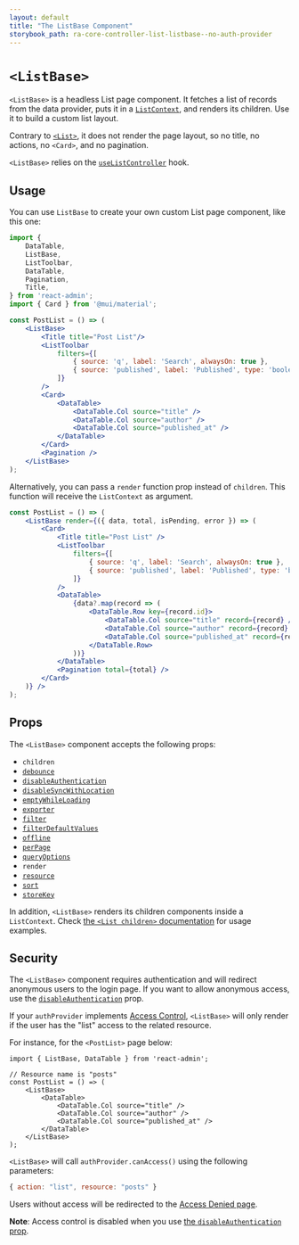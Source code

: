 ```yaml
---
layout: default
title: "The ListBase Component"
storybook_path: ra-core-controller-list-listbase--no-auth-provider
---
```


# `<ListBase>`

`<ListBase>` is a headless List page component. It fetches a list of records from the data provider, puts it in a [`ListContext`](./useListContext.md), and renders its children. Use it to build a custom list layout.

Contrary to [`<List>`](./List.md), it does not render the page layout, so no title, no actions, no `<Card>`, and no pagination.

`<ListBase>` relies on the [`useListController`](./useListController.md) hook.

## Usage

You can use `ListBase` to create your own custom List page component, like this one:

```jsx
import { 
    DataTable,
    ListBase,
    ListToolbar,
    DataTable,
    Pagination,
    Title,
} from 'react-admin';
import { Card } from '@mui/material';

const PostList = () => (
    <ListBase>
        <Title title="Post List"/>
        <ListToolbar
            filters={[
                { source: 'q', label: 'Search', alwaysOn: true },
                { source: 'published', label: 'Published', type: 'boolean' },
            ]}
        />
        <Card>
            <DataTable>
                <DataTable.Col source="title" />
                <DataTable.Col source="author" />
                <DataTable.Col source="published_at" />
            </DataTable>
        </Card>
        <Pagination />
    </ListBase>
);
```

Alternatively, you can pass a `render` function prop instead of `children`. This function will receive the `ListContext` as argument.

```jsx
const PostList = () => (
    <ListBase render={({ data, total, isPending, error }) => (
        <Card>
            <Title title="Post List" />
            <ListToolbar
                filters={[
                    { source: 'q', label: 'Search', alwaysOn: true },
                    { source: 'published', label: 'Published', type: 'boolean' },
                ]}
            />
            <DataTable>
                {data?.map(record => (
                    <DataTable.Row key={record.id}>
                        <DataTable.Col source="title" record={record} />
                        <DataTable.Col source="author" record={record} />
                        <DataTable.Col source="published_at" record={record} />
                    </DataTable.Row>
                ))}
            </DataTable>
            <Pagination total={total} />
        </Card>
    )} />
);
```

## Props

The `<ListBase>` component accepts the following props:

* `children`
* [`debounce`](./List.md#debounce)
* [`disableAuthentication`](./List.md#disableauthentication)
* [`disableSyncWithLocation`](./List.md#disablesyncwithlocation)
* [`emptyWhileLoading`](./List.md#emptywhileloading)
* [`exporter`](./List.md#exporter)
* [`filter`](./List.md#filter-permanent-filter)
* [`filterDefaultValues`](./List.md#filterdefaultvalues)
* [`offline`](./List.md#offline)
* [`perPage`](./List.md#perpage)
* [`queryOptions`](./List.md#queryoptions)
* `render`
* [`resource`](./List.md#resource)
* [`sort`](./List.md#sort)
* [`storeKey`](./List.md#storeKey)

In addition, `<ListBase>` renders its children components inside a `ListContext`. Check [the `<List children>` documentation](./List.md#children) for usage examples.


## Security

The `<ListBase>` component requires authentication and will redirect anonymous users to the login page. If you want to allow anonymous access, use the [`disableAuthentication`](./List.md#disableauthentication) prop.

If your `authProvider` implements [Access Control](./Permissions.md#access-control), `<ListBase>`  will only render if the user has the "list" access to the related resource.

For instance, for the `<PostList>` page below:

```tsx
import { ListBase, DataTable } from 'react-admin';

// Resource name is "posts"
const PostList = () => (
    <ListBase>
        <DataTable>
            <DataTable.Col source="title" />
            <DataTable.Col source="author" />
            <DataTable.Col source="published_at" />
        </DataTable>
    </ListBase>
);
```

`<ListBase>` will call `authProvider.canAccess()` using the following parameters:

```jsx
{ action: "list", resource: "posts" }
```

Users without access will be redirected to the [Access Denied page](./Admin.md#accessdenied).

**Note**: Access control is disabled when you use [the `disableAuthentication` prop](./List.md#disableauthentication).
